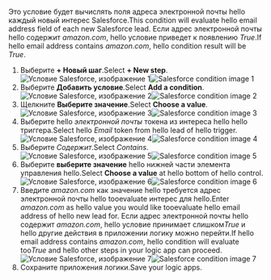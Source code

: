 <span data-ttu-id="db16b-101">Это условие будет вычислять поля адреса электронной почты hello каждый новый интерес Salesforce.</span><span class="sxs-lookup"><span data-stu-id="db16b-101">This condition will evaluate hello email address field of each new Salesforce lead.</span></span> <span data-ttu-id="db16b-102">Если адрес электронной почты hello содержит *amazon.com*, hello условие приведет к появлению *True*.</span><span class="sxs-lookup"><span data-stu-id="db16b-102">If hello email address contains *amazon.com*, hello condition result will be *True*.</span></span>

1. <span data-ttu-id="db16b-103">Выберите **+ Новый шаг**.</span><span class="sxs-lookup"><span data-stu-id="db16b-103">Select **+ New step**.</span></span>  
   <span data-ttu-id="db16b-104">![Условие Salesforce, изображение 1](./media/connectors-create-api-salesforce/condition-1.png)</span><span class="sxs-lookup"><span data-stu-id="db16b-104">![Salesforce condition image 1](./media/connectors-create-api-salesforce/condition-1.png)</span></span>   
2. <span data-ttu-id="db16b-105">Выберите **Добавить условие**.</span><span class="sxs-lookup"><span data-stu-id="db16b-105">Select **Add a condition**.</span></span>    
   <span data-ttu-id="db16b-106">![Условие Salesforce, изображение 2](./media/connectors-create-api-salesforce/condition-2.png)</span><span class="sxs-lookup"><span data-stu-id="db16b-106">![Salesforce condition image 2](./media/connectors-create-api-salesforce/condition-2.png)</span></span>  
3. <span data-ttu-id="db16b-107">Щелкните **Выберите значение**.</span><span class="sxs-lookup"><span data-stu-id="db16b-107">Select **Choose a value**.</span></span>    
   <span data-ttu-id="db16b-108">![Условие Salesforce, изображение 3](./media/connectors-create-api-salesforce/condition-3.png)</span><span class="sxs-lookup"><span data-stu-id="db16b-108">![Salesforce condition image 3](./media/connectors-create-api-salesforce/condition-3.png)</span></span>  
4. <span data-ttu-id="db16b-109">Выберите hello *электронной почты* токена из интереса hello hello триггера.</span><span class="sxs-lookup"><span data-stu-id="db16b-109">Select hello *Email* token from hello lead of hello trigger.</span></span>    
   <span data-ttu-id="db16b-110">![Условие Salesforce, изображение 4](./media/connectors-create-api-salesforce/condition-4.png)</span><span class="sxs-lookup"><span data-stu-id="db16b-110">![Salesforce condition image 4](./media/connectors-create-api-salesforce/condition-4.png)</span></span>  
5. <span data-ttu-id="db16b-111">Выберите *Содержит*.</span><span class="sxs-lookup"><span data-stu-id="db16b-111">Select *Contains*.</span></span>      
   <span data-ttu-id="db16b-112">![Условие Salesforce, изображение 5](./media/connectors-create-api-salesforce/condition-5.png)</span><span class="sxs-lookup"><span data-stu-id="db16b-112">![Salesforce condition image 5](./media/connectors-create-api-salesforce/condition-5.png)</span></span>  
6. <span data-ttu-id="db16b-113">Выберите **выберите значение** hello нижней части элемента управления hello.</span><span class="sxs-lookup"><span data-stu-id="db16b-113">Select **Choose a value** at hello bottom of hello control.</span></span>     
   <span data-ttu-id="db16b-114">![Условие Salesforce, изображение 6](./media/connectors-create-api-salesforce/condition-6.png)</span><span class="sxs-lookup"><span data-stu-id="db16b-114">![Salesforce condition image 6](./media/connectors-create-api-salesforce/condition-6.png)</span></span>  
7. <span data-ttu-id="db16b-115">Введите *amazon.com* как значение hello требуется адрес электронной почты hello tooevaluate интерес для hello.</span><span class="sxs-lookup"><span data-stu-id="db16b-115">Enter *amazon.com* as hello value you would like tooevaluate hello email address of hello new lead for.</span></span> <span data-ttu-id="db16b-116">Если адрес электронной почты hello содержит *amazon.com*, hello условие принимает слишком*True* и hello другие действия в приложении логику можно перейти.</span><span class="sxs-lookup"><span data-stu-id="db16b-116">If hello email address contains *amazon.com*, hello condition will evaluate too*True* and hello other steps in your logic app can proceed.</span></span>    
   <span data-ttu-id="db16b-117">![Условие Salesforce, изображение 7](./media/connectors-create-api-salesforce/condition-7.png)</span><span class="sxs-lookup"><span data-stu-id="db16b-117">![Salesforce condition image 7](./media/connectors-create-api-salesforce/condition-7.png)</span></span>  
8. <span data-ttu-id="db16b-118">Сохраните приложения логики.</span><span class="sxs-lookup"><span data-stu-id="db16b-118">Save your logic apps.</span></span>  

